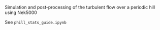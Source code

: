 Simulation and post-processing of the turbulent flow over a periodic hill using Nek5000

See `phill_stats_guide.ipynb`


